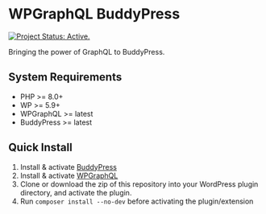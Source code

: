 # WPGraphQL BuddyPress

[![Project Status: Active.](https://www.repostatus.org/badges/latest/active.svg)](https://www.repostatus.org/#active)

Bringing the power of GraphQL to BuddyPress.

## System Requirements

* PHP >= 8.0+
* WP >= 5.9+
* WPGraphQL >= latest
* BuddyPress >= latest

## Quick Install

1. Install & activate [BuddyPress](https://buddypress.org/)
2. Install & activate [WPGraphQL](https://www.wpgraphql.com/)
3. Clone or download the zip of this repository into your WordPress plugin directory, and activate the plugin.
4. Run `composer install --no-dev` before activating the plugin/extension
